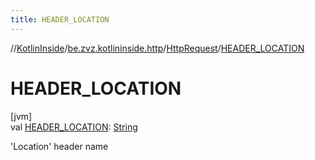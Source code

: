 ```yaml
---
title: HEADER_LOCATION
---
```

//[KotlinInside](../../../index.html)/[be.zvz.kotlininside.http](../index.html)/[HttpRequest](index.html)/[HEADER_LOCATION](-h-e-a-d-e-r_-l-o-c-a-t-i-o-n.html)



# HEADER_LOCATION



[jvm]\
val [HEADER_LOCATION](-h-e-a-d-e-r_-l-o-c-a-t-i-o-n.html): [String](https://docs.oracle.com/javase/7/docs/api/java/lang/String.html)



'Location' header name




